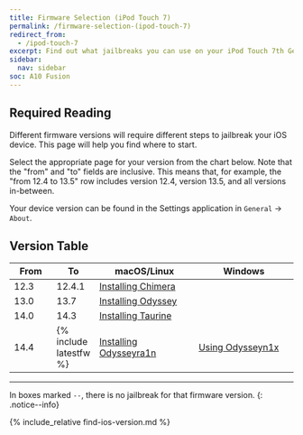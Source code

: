 ```yaml
---
title: Firmware Selection (iPod Touch 7)
permalink: /firmware-selection-(ipod-touch-7)
redirect_from:
  - /ipod-touch-7
excerpt: Find out what jailbreaks you can use on your iPod Touch 7th Generation
sidebar:
  nav: sidebar
soc: A10 Fusion
---
```


## Required Reading

Different firmware versions will require different steps to jailbreak your iOS device. This page will help you find where to start.

Select the appropriate page for your version from the chart below. Note that the "from" and "to" fields are inclusive. This means that, for example, the "from 12.4 to  13.5" row includes version 12.4, version  13.5, and all versions in-between.

Your device version can be found in the Settings application in `General` -> `About`.

## Version Table

<table class="version_table">
  <colgroup>
    <col span="1" style="width: 15%;">
    <col span="1" style="width: 15%;">
    <col span="1" style="width: 35%;">
    <col span="1" style="width: 35%;">
  </colgroup>
  <thead>
    <tr>
      <th>From</th>
      <th>To</th>
      <th>macOS/Linux</th>
      <th>Windows</th>
    </tr>
  </thead>
  <tbody>
    <tr>
      <td>12.3</td>
      <td>12.4.1</td>
      <td colspan="2"><a href="installing-chimera">Installing Chimera</a></td>
    </tr>
    <tr>
      <td>13.0</td>
      <td>13.7</td>
      <td colspan="2"><a href="installing-odyssey">Installing Odyssey</a></td>
    </tr>
    <tr>
      <td>14.0</td>
      <td>14.3</td>
      <td colspan="2"><a href="installing-taurine">Installing Taurine</a></td>
    </tr>
    <tr>
      <td>14.4</td>
      <td>{% include latestfw %}</td>
      <td><a href="installing-odysseyra1n">Installing Odysseyra1n</a></td>
      <td><a href="using-odysseyn1x">Using Odysseyn1x</a></td>
    </tr>
  </tbody>
</table>

---

In boxes marked `--`, there is no jailbreak for that firmware version.
{: .notice--info}

{% include_relative find-ios-version.md %}
